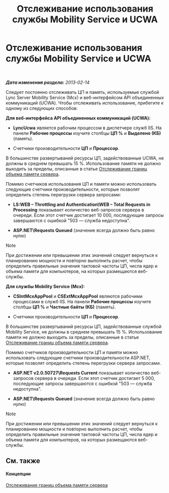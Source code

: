 ﻿---
title: Отслеживание использования службы Mobility Service и UCWA
TOCTitle: Отслеживание использования службы Mobility Service и UCWA
ms:assetid: 8389b37a-ca3e-4047-8b51-85bc07da87e8
ms:mtpsurl: https://technet.microsoft.com/ru-ru/library/Hh690025(v=OCS.15)
ms:contentKeyID: 49310384
ms.date: 05/19/2016
mtps_version: v=OCS.15
ms.translationtype: HT
---

# Отслеживание использования службы Mobility Service и UCWA

 

_**Дата изменения раздела:** 2013-02-14_

Следует постоянно отслеживать ЦП и память, используемые службой Lync Server Mobility Service (Mcx) и веб-интерфейсом API объединенных коммуникаций (UCWA). Чтобы отслеживать использование, прибегите к одному из следующих способов:

**Для веб-интерфейса API объединенных коммуникаций (UCWA):**

  - **LyncUcwa** является рабочим процессом в диспетчере служб IIS. На панели **Рабочие процессы** изучите столбцы **ЦП %** и **Выделено (КБ)** (память).

  - Счетчики производительности **ЦП** и **Процессор**.

В большинстве развертываний ресурсы ЦП, задействованные UCWA, не должны в среднем превышать 15 %. Использование памяти не должно выходить за пределы, описанные в статье [Отслеживание границ объема памяти сервера](lync-server-2013-monitoring-for-server-memory-capacity-limits.md).

Помимо счетчиков использования ЦП и памяти можно использовать следующие счетчики производительности, которые позволят определить степень перегрузки сервера запросами:

  - **LS:WEB – Throttling and Authentication\\WEB – Total Requests in Processing** показывает количество веб-запросов сервера в очереди. Если этот счетчик достигает 10 000, последующие запросы завершаются с ошибкой "503 — служба недоступна".

  - **ASP.NET\\Requests Queued** (значение всегда должно быть равно нулю)

> [!note]  
> При достижении или превышении этих значений следует вернуться к планированию мощности и повторно выполнить расчет, чтобы определить правильные значения тактовой частоты ЦП, числа ядер и объема памяти для компьютеров, на которых размещаются веб-службы.

**Для службы Mobility Service (Mcx):**

  - **CSIntMcxAppPool** и **CSExtMcxAppPool** являются рабочими процессами в служб IIS. На панели **Рабочие процессы** изучите столбцы **ЦП %** и **Частные байты (КБ)** (память).

  - Счетчики производительности **ЦП** и **Процессор**.

В большинстве развертываний ресурсы ЦП, задействованные службой Mobility Service, не должны в среднем превышать 15 %. Использование памяти не должно выходить за пределы, описанные в статье [Отслеживание границ объема памяти сервера](lync-server-2013-monitoring-for-server-memory-capacity-limits.md).

Помимо счетчиков производительности ЦП и памяти можно использовать следующие счетчики производительности ASP.NET, которые позволят определить степень перегрузки сервера запросами.

  - **ASP.NET v2.0.50727\\Requests Current** показывает количество веб-запросов сервера в очереди. Если этот счетчик достигает 5 000, последующие запросы завершаются с ошибкой "503 — служба недоступна".

  - **ASP.NET\\Requests Queued** (значение всегда должно быть равно нулю)

> [!note]  
> При достижении или превышении этих значений следует вернуться к планированию мощности и повторно выполнить расчет, чтобы определить правильные значения тактовой частоты ЦП, числа ядер и объема памяти для компьютеров, на которых размещаются веб-службы.

## См. также

#### Концепции

[Отслеживание границ объема памяти сервера](lync-server-2013-monitoring-for-server-memory-capacity-limits.md)

